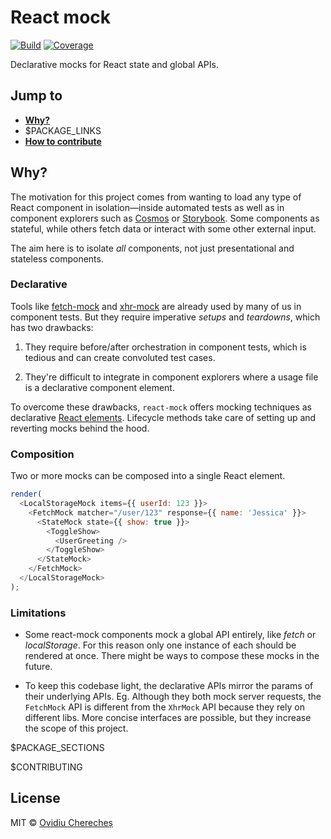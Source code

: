 # React mock

[![Build](https://travis-ci.com/skidding/react-mock.svg?branch=master)](https://travis-ci.com/skidding/react-mock) [![Coverage](https://codecov.io/gh/skidding/react-mock/branch/master/graph/badge.svg)](https://codecov.io/gh/skidding/react-mock)

Declarative mocks for React state and global APIs.

## Jump to

- **[Why?](#why)**
- $PACKAGE_LINKS
- **[How to contribute](#how-to-contribute)**

## Why?

The motivation for this project comes from wanting to load any type of React component in isolation—inside automated tests as well as in component explorers such as [Cosmos](https://github.com/react-cosmos/react-cosmos) or [Storybook](https://github.com/storybooks/storybook). Some components as stateful, while others fetch data or interact with some other external input.

The aim here is to isolate _all_ components, not just presentational and stateless components.

### Declarative

Tools like [fetch-mock](http://www.wheresrhys.co.uk/fetch-mock/) and [xhr-mock](https://github.com/jameslnewell/xhr-mock) are already used by many of us in component tests. But they require imperative _setups_ and _teardowns_, which has two drawbacks:

1. They require before/after orchestration in component tests, which is tedious and can create convoluted test cases.

2. They're difficult to integrate in component explorers where a usage file is a declarative component element.

To overcome these drawbacks, `react-mock` offers mocking techniques as declarative [React elements](https://reactjs.org/docs/rendering-elements.html). Lifecycle methods take care of setting up and reverting mocks behind the hood.

### Composition

Two or more mocks can be composed into a single React element.

```js
render(
  <LocalStorageMock items={{ userId: 123 }}>
    <FetchMock matcher="/user/123" response={{ name: 'Jessica' }}>
      <StateMock state={{ show: true }}>
        <ToggleShow>
          <UserGreeting />
        </ToggleShow>
      </StateMock>
    </FetchMock>
  </LocalStorageMock>
);
```

### Limitations

- Some react-mock components mock a global API entirely, like _fetch_ or _localStorage_. For this reason only one instance of each should be rendered at once. There might be ways to compose these mocks in the future.

- To keep this codebase light, the declarative APIs mirror the params of their underlying APIs. Eg. Although they both mock server requests, the `FetchMock` API is different from the `XhrMock` API because they rely on different libs. More concise interfaces are possible, but they increase the scope of this project.

$PACKAGE_SECTIONS

$CONTRIBUTING

## License

MIT © [Ovidiu Cherecheș](https://ovidiu.ch)
